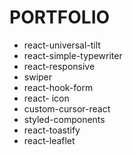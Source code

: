 # PORTFOLIO

* react-universal-tilt
* react-simple-typewriter
* react-responsive
* swiper
* react-hook-form
* react- icon
* custom-cursor-react
* styled-components
* react-toastify
* react-leaflet